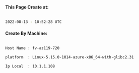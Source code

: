 
   
#### This Page Create at:

```bash

2022-08-13 - 10:52:28 UTC

```

#### Create By Machine:

```bash

Host Name : fv-az119-720

platform  : Linux-5.15.0-1014-azure-x86_64-with-glibc2.31

Ip Local  : 10.1.1.108

```

